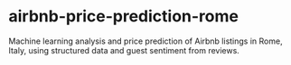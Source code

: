# airbnb-price-prediction-rome
Machine learning analysis and price prediction of Airbnb listings in Rome, Italy, using structured data and guest sentiment from reviews.
